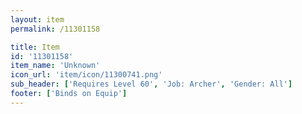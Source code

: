 ```yaml
---
layout: item
permalink: /11301158

title: Item
id: '11301158'
item_name: 'Unknown'
icon_url: 'item/icon/11300741.png'
sub_header: ['Requires Level 60', 'Job: Archer', 'Gender: All']
footer: ['Binds on Equip']
---
```

